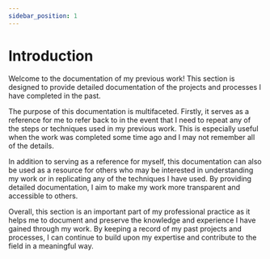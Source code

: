 ```yaml
---
sidebar_position: 1
---
```


# Introduction

Welcome to the documentation of my previous work! This section is designed to provide detailed documentation of the projects and processes I have completed in the past.

The purpose of this documentation is multifaceted. Firstly, it serves as a reference for me to refer back to in the event that I need to repeat any of the steps or techniques used in my previous work. This is especially useful when the work was completed some time ago and I may not remember all of the details.

In addition to serving as a reference for myself, this documentation can also be used as a resource for others who may be interested in understanding my work or in replicating any of the techniques I have used. By providing detailed documentation, I aim to make my work more transparent and accessible to others.

Overall, this section is an important part of my professional practice as it helps me to document and preserve the knowledge and experience I have gained through my work. By keeping a record of my past projects and processes, I can continue to build upon my expertise and contribute to the field in a meaningful way.